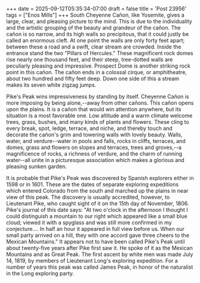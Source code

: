 +++
date = 2025-09-12T05:35:34-07:00
draft = false
title = 'Post 23956'
tags = ["Enos Mills"]
+++
South Cheyenne Cañon, like Yosemite, gives a large, clear, and pleasing picture to the mind. This is due to the individuality and the artistic grouping of the beauty and grandeur of the cañon. The cañon is so narrow, and its high walls so precipitous, that it could justly be called an enormous cleft. At one point the walls are only forty feet apart; between these a road and a swift, clear stream are crowded. Inside the entrance stand the two "Pillars of Hercules." These magnificent rock domes rise nearly one thousand feet, and their steep, tree-dotted walls are peculiarly pleasing and impressive. Prospect Dome is another striking rock point in this cañon. The cañon ends in a colossal cirque, or amphitheatre, about two hundred and fifty feet deep. Down one side of this a stream makes its seven white zigzag jumps.

Pike's Peak wins impressiveness by standing by itself. Cheyenne Cañon is more imposing by being alone,--away from other cañons. This cañon opens upon the plains. It is a cañon that would win attention anywhere, but its situation is a most favorable one. Low altitude and a warm climate welcome trees, grass, bushes, and many kinds of plants and flowers. These cling to every break, spot, ledge, terrace, and niche, and thereby touch and decorate the cañon's grim and towering walls with lovely beauty. Walls, water, and verdure--water in pools and falls, rocks in cliffs, terraces, and domes, grass and flowers on slopes and terraces, trees and groves,--a magnificence of rocks, a richness of verdure, and the charm of running water--all unite in a picturesque association which makes a glorious and pleasing sunken garden.

It is probable that Pike's Peak was discovered by Spanish explorers either in 1598 or in 1601. These are the dates of separate exploring expeditions which entered Colorado from the south and marched up the plains in near view of this peak. The discovery is usually accredited, however, to Lieutenant Pike, who caught sight of it on the 15th day of November, 1806. Pike's journal of this date says: "At two o'clock in the afternoon I thought I could distinguish a mountain to our right which appeared like a small blue cloud; viewed it with a spyglass and was still more confirmed in my conjecture.... In half an hour it appeared in full view before us. When our small party arrived on a hill, they with one accord gave three cheers to the Mexican Mountains." It appears not to have been called Pike's Peak until about twenty-five years after Pike first saw it. He spoke of it as the Mexican Mountains and as Great Peak. The first ascent by white men was made July 14, 1819, by members of Lieutenant Long's exploring expedition. For a number of years this peak was called James Peak, in honor of the naturalist in the Long exploring party.
